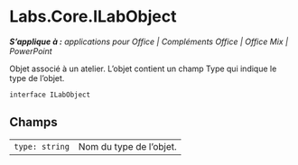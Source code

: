 
# <a name="labs.core.ilabobject"></a>Labs.Core.ILabObject

 _**S’applique à :** applications pour Office | Compléments Office | Office Mix | PowerPoint_

Objet associé à un atelier. L’objet contient un champ Type qui indique le type de l’objet.

```
interface ILabObject
```


## <a name="fields"></a>Champs


|||
|:-----|:-----|
| `type: string`|Nom du type de l’objet.|
